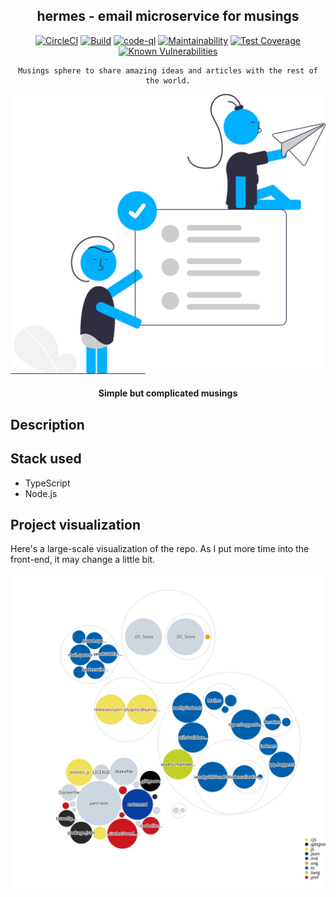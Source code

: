 <div align="center">

## hermes - email microservice for musings

[![CircleCI](https://circleci.com/gh/musings-sphere/micro-hermes/tree/main.svg?style=svg)](https://circleci.com/gh/musings-sphere/micro-hermes/tree/main)
[![Build](https://github.com/musings-sphere/micro-hermes/actions/workflows/build.yml/badge.svg)](https://github.com/musings-sphere/micro-hermes/actions/workflows/build.yml)
[![code-ql](https://github.com/musings-sphere/micro-hermes/actions/workflows/codeql-analysis.yml/badge.svg)](https://github.com/musings-sphere/micro-hermes/actions/workflows/codeql-analysis.yml)
[![Maintainability](https://api.codeclimate.com/v1/badges/f9dbcd79dc4a92a049d5/maintainability)](https://codeclimate.com/github/musings-sphere/micro-hermes/maintainability)
[![Test Coverage](https://api.codeclimate.com/v1/badges/f9dbcd79dc4a92a049d5/test_coverage)](https://codeclimate.com/github/musings-sphere/micro-hermes/test_coverage)
[![Known Vulnerabilities](https://snyk.io/package/npm/snyk/badge.svg)](https://snyk.io/package/npm/snyk)

</div>

<div align="center">

    Musings sphere to share amazing ideas and articles with the rest of the world.

[![Almond](../public/images/readme.svg)](https://almond-re-staging.herokuapp.com/)

#### Simple but complicated musings

</div>

## Description

## Stack used

- TypeScript
- Node.js

## Project visualization

Here's a large-scale visualization of the repo. As I put more time into the front-end, it may change a little bit.

![Visualization of this repo](../diagram.svg)
